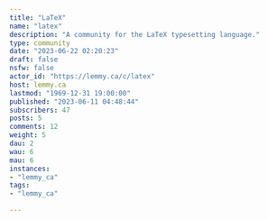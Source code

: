 ```yaml
---
title: "LaTeX" 
name: "latex"
description: "A community for the LaTeX typesetting language."
type: community
date: "2023-06-22 02:20:23"
draft: false
nsfw: false
actor_id: "https://lemmy.ca/c/latex"
host: lemmy.ca
lastmod: "1969-12-31 19:00:00"
published: "2023-06-11 04:48:44"
subscribers: 47
posts: 5
comments: 12
weight: 5
dau: 2
wau: 6
mau: 6
instances:
- "lemmy_ca"
tags: 
- "lemmy_ca"

---
```

